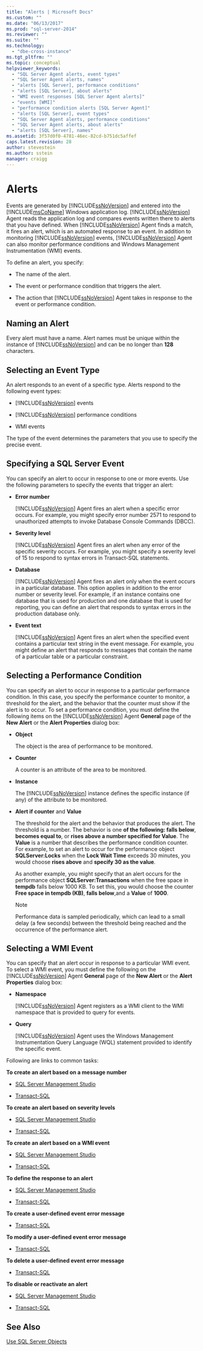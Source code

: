 ```yaml
---
title: "Alerts | Microsoft Docs"
ms.custom: ""
ms.date: "06/13/2017"
ms.prod: "sql-server-2014"
ms.reviewer: ""
ms.suite: ""
ms.technology: 
  - "dbe-cross-instance"
ms.tgt_pltfrm: ""
ms.topic: conceptual
helpviewer_keywords: 
  - "SQL Server Agent alerts, event types"
  - "SQL Server Agent alerts, names"
  - "alerts [SQL Server], performance conditions"
  - "alerts [SQL Server], about alerts"
  - "WMI event responses [SQL Server Agent alerts]"
  - "events [WMI]"
  - "performance condition alerts [SQL Server Agent]"
  - "alerts [SQL Server], event types"
  - "SQL Server Agent alerts, performance conditions"
  - "SQL Server Agent alerts, about alerts"
  - "alerts [SQL Server], names"
ms.assetid: 3f57d0f0-4781-46ec-82cd-b751dc5affef
caps.latest.revision: 28
author: stevestein
ms.author: sstein
manager: craigg
---
```

# Alerts
  Events are generated by [!INCLUDE[ssNoVersion](../../includes/ssnoversion-md.md)] and entered into the [!INCLUDE[msCoName](../../includes/msconame-md.md)] Windows application log. [!INCLUDE[ssNoVersion](../../includes/ssnoversion-md.md)] Agent reads the application log and compares events written there to alerts that you have defined. When [!INCLUDE[ssNoVersion](../../includes/ssnoversion-md.md)] Agent finds a match, it fires an alert, which is an automated response to an event. In addition to monitoring [!INCLUDE[ssNoVersion](../../includes/ssnoversion-md.md)] events, [!INCLUDE[ssNoVersion](../../includes/ssnoversion-md.md)] Agent can also monitor performance conditions and Windows Management Instrumentation (WMI) events.  
  
 To define an alert, you specify:  
  
-   The name of the alert.  
  
-   The event or performance condition that triggers the alert.  
  
-   The action that [!INCLUDE[ssNoVersion](../../includes/ssnoversion-md.md)] Agent takes in response to the event or performance condition.  
  
## Naming an Alert  
 Every alert must have a name. Alert names must be unique within the instance of [!INCLUDE[ssNoVersion](../../includes/ssnoversion-md.md)] and can be no longer than **128** characters.  
  
## Selecting an Event Type  
 An alert responds to an event of a specific type. Alerts respond to the following event types:  
  
-   [!INCLUDE[ssNoVersion](../../includes/ssnoversion-md.md)] events  
  
-   [!INCLUDE[ssNoVersion](../../includes/ssnoversion-md.md)] performance conditions  
  
-   WMI events  
  
 The type of the event determines the parameters that you use to specify the precise event.  
  
## Specifying a SQL Server Event  
 You can specify an alert to occur in response to one or more events. Use the following parameters to specify the events that trigger an alert:  
  
-   **Error number**  
  
     [!INCLUDE[ssNoVersion](../../includes/ssnoversion-md.md)] Agent fires an alert when a specific error occurs. For example, you might specify error number 2571 to respond to unauthorized attempts to invoke Database Console Commands (DBCC).  
  
-   **Severity level**  
  
     [!INCLUDE[ssNoVersion](../../includes/ssnoversion-md.md)] Agent fires an alert when any error of the specific severity occurs. For example, you might specify a severity level of 15 to respond to syntax errors in Transact-SQL statements.  
  
-   **Database**  
  
     [!INCLUDE[ssNoVersion](../../includes/ssnoversion-md.md)] Agent fires an alert only when the event occurs in a particular database. This option applies in addition to the error number or severity level. For example, if an instance contains one database that is used for production and one database that is used for reporting, you can define an alert that responds to syntax errors in the production database only.  
  
-   **Event text**  
  
     [!INCLUDE[ssNoVersion](../../includes/ssnoversion-md.md)] Agent fires an alert when the specified event contains a particular text string in the event message. For example, you might define an alert that responds to messages that contain the name of a particular table or a particular constraint.  
  
## Selecting a Performance Condition  
 You can specify an alert to occur in response to a particular performance condition. In this case, you specify the performance counter to monitor, a threshold for the alert, and the behavior that the counter must show if the alert is to occur. To set a performance condition, you must define the following items on the [!INCLUDE[ssNoVersion](../../includes/ssnoversion-md.md)] Agent **General** page of the **New Alert** or the **Alert Properties** dialog box:  
  
-   **Object**  
  
     The object is the area of performance to be monitored.  
  
-   **Counter**  
  
     A counter is an attribute of the area to be monitored.  
  
-   **Instance**  
  
     The [!INCLUDE[ssNoVersion](../../includes/ssnoversion-md.md)] instance defines the specific instance (if any) of the attribute to be monitored.  
  
-   **Alert if counter** and **Value**  
  
     The threshold for the alert and the behavior that produces the alert. The threshold is a number. The behavior is one **of the following: falls below**, **becomes equal to**, or **rises above a number specified for Value**. The **Value** is a number that describes the performance condition counter. For example, to set an alert to occur for the performance object **SQLServer:Locks** when the **Lock Wait Time** exceeds 30 minutes, you would choose **rises above** and **specify 30 as the value**.  
  
     As another example, you might specify that an alert occurs for the performance object **SQLServer:Transactions** when the free space in **tempdb** falls below 1000 KB. To set this, you would choose the counter **Free space in tempdb (KB)**, **falls below**,and a **Value** of **1000**.  
  
    > [!NOTE]  
    >  Performance data is sampled periodically, which can lead to a small delay (a few seconds) between the threshold being reached and the occurrence of the performance alert.  
  
## Selecting a WMI Event  
 You can specify that an alert occur in response to a particular WMI event. To select a WMI event, you must define the following on the [!INCLUDE[ssNoVersion](../../includes/ssnoversion-md.md)] Agent **General** page of the **New Alert** or the **Alert Properties** dialog box:  
  
-   **Namespace**  
  
     [!INCLUDE[ssNoVersion](../../includes/ssnoversion-md.md)] Agent registers as a WMI client to the WMI namespace that is provided to query for events.  
  
-   **Query**  
  
     [!INCLUDE[ssNoVersion](../../includes/ssnoversion-md.md)] Agent uses the Windows Management Instrumentation Query Language (WQL) statement provided to identify the specific event.  
  
 Following are links to common tasks:  
  
 **To create an alert based on a message number**  
  
-   [SQL Server Management Studio](create-an-alert-using-an-error-number.md)  
  
-   [Transact-SQL](/sql/relational-databases/system-stored-procedures/sp-add-alert-transact-sql)  
  
 **To create an alert based on severity levels**  
  
-   [SQL Server Management Studio](create-an-alert-using-severity-level.md)  
  
-   [Transact-SQL](/sql/relational-databases/system-stored-procedures/sp-add-alert-transact-sql)  
  
 **To create an alert based on a WMI event**  
  
-   [SQL Server Management Studio](create-a-wmi-event-alert.md)  
  
-   [Transact-SQL](/sql/relational-databases/system-stored-procedures/sp-add-alert-transact-sql)  
  
 **To define the response to an alert**  
  
-   [SQL Server Management Studio](../sql-server-management-studio-ssms.md)  
  
-   [Transact-SQL](/sql/relational-databases/system-stored-procedures/sp-add-notification-transact-sql)  
  
 **To create a user-defined event error message**  
  
-   [Transact-SQL](/sql/relational-databases/system-stored-procedures/sp-addmessage-transact-sql)  
  
 **To modify a user-defined event error message**  
  
-   [Transact-SQL](/sql/relational-databases/system-stored-procedures/sp-altermessage-transact-sql)  
  
 **To delete a user-defined event error message**  
  
-   [Transact-SQL](/sql/relational-databases/system-stored-procedures/sp-dropmessage-transact-sql)  
  
 **To disable or reactivate an alert**  
  
-   [SQL Server Management Studio](disable-or-reactivate-an-alert.md)  
  
-   [Transact-SQL](/sql/relational-databases/system-stored-procedures/sp-update-alert-transact-sql)  
  
## See Also  
 [Use SQL Server Objects](../../relational-databases/performance-monitor/use-sql-server-objects.md)  
  
  
